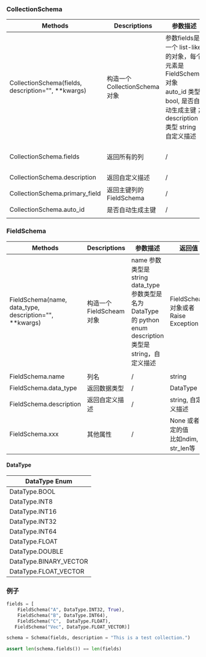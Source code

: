 ### CollectionSchema

| Methods              | Descriptions                           | 参数描述 | 返回值 |
| -------------------- | -------------------------------------- | -------------------- | -------------------- |
| CollectionSchema(fields, description="", **kwargs) | 构造一个CollectionSchema对象 | 参数fields是一个 list-like的对象，每个元素是FieldSchema对象<br />auto_id 类型 bool, 是否自动生成主键；<br />description 类型 string 自定义描述 | CollectionSchema对象或者Raise Exception |
| CollectionSchema.fields | 返回所有的列 | /                                                            | list，每个元素是一个 FieldSchema 对象 |
| CollectionSchema.description | 返回自定义描述 | /                                                            | string 自定义描述                    |
| CollectionSchema.primary_field | 返回主键列的FieldSchema | /                                                            | None 或 FieldSchema 对象        |
| CollectionSchema.auto_id | 是否自动生成主键 | /                                                            | bool                                  |
|  |  |                                                              |                                       |



### FieldSchema



| Methods                                                 | Descriptions            | 参数描述                                                     | 返回值                                     |
| ------------------------------------------------------- | ----------------------- | ------------------------------------------------------------ | ------------------------------------------ |
| FieldSchema(name, data_type,  description="", **kwargs) | 构造一个FieldScheam对象 | name 参数类型是string<br />data_type参数类型是 名为 DataType 的 python enum<br />description 类型是 string，自定义描述 | FieldScheam对象或者Raise Exception         |
|                                                         |                         |                                                              |                                            |
| FieldSchema.name                                        | 列名                    | /                                                            | string                                     |
| FieldSchema.data_type                                   | 返回数据类型            | /                                                            | DataType                                   |
| FieldSchema.description                                 | 返回自定义描述          | /                                                            | string, 自定义描述                         |
| FieldSchema.xxx                                         | 其他属性                | /                                                            | None 或者确定的值<br />比如ndim, str_len等 |



#### DataType


| DataType Enum  |
| ----------------------- |
| DataType.BOOL |
| DataType.INT8 |
| DataType.INT16 |
| DataType.INT32 |
| DataType.INT64 |
| DataType.FLOAT |
| DataType.DOUBLE |
| DataType.BINARY_VECTOR |
| DataType.FLOAT_VECTOR |



### 例子

```python
fields = [
    FieldSchema("A", DataType.INT32, True),
    FieldSchema("B", DataType.INT64),
    FieldSchema("C",  DataType.FLOAT),
   FieldSchema("Vec", DataType.FLOAT_VECTOR)]

schema = Schema(fields, description = "This is a test collection.")

assert len(schema.fields()) == len(fields)
```
